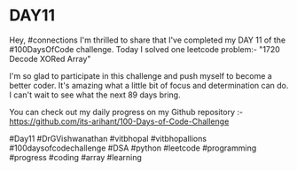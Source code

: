 # DAY11
Hey, #connections I'm thrilled to share that I've completed my DAY 11 of the #100DaysOfCode challenge. Today I solved one leetcode problem:- "1720 Decode XORed Array"

I'm so glad to participate in this challenge and push myself to become a better coder. It's amazing what a little bit of focus and determination can do. I can't wait to see what the next 89 days bring.

You can check out my daily progress on my Github repository :- https://github.com/its-arihant/100-Days-of-Code-Challenge

#Day11 #DrGVishwanathan #vitbhopal #vitbhopallions #100daysofcodechallenge #DSA #python #leetcode #programming #progress #coding #array #learning 